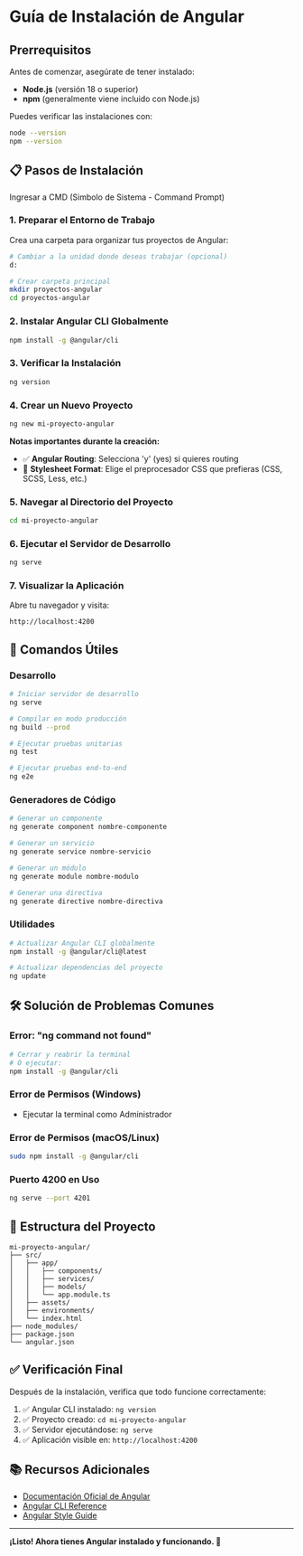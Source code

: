 # Guía de Instalación de Angular

## Prerrequisitos
Antes de comenzar, asegúrate de tener instalado:
- **Node.js** (versión 18 o superior)
- **npm** (generalmente viene incluido con Node.js)

Puedes verificar las instalaciones con:
```bash
node --version
npm --version
```

## 📋 Pasos de Instalación
Ingresar a CMD (Simbolo de Sistema - Command Prompt)
### 1. Preparar el Entorno de Trabajo
Crea una carpeta para organizar tus proyectos de Angular:

```bash
# Cambiar a la unidad donde deseas trabajar (opcional)
d:

# Crear carpeta principal
mkdir proyectos-angular
cd proyectos-angular
```

### 2. Instalar Angular CLI Globalmente
```bash
npm install -g @angular/cli
```

### 3. Verificar la Instalación
```bash
ng version
```

### 4. Crear un Nuevo Proyecto
```bash
ng new mi-proyecto-angular
```

**Notas importantes durante la creación:**
- ✅ **Angular Routing**: Selecciona 'y' (yes) si quieres routing
- 🎨 **Stylesheet Format**: Elige el preprocesador CSS que prefieras (CSS, SCSS, Less, etc.)

### 5. Navegar al Directorio del Proyecto
```bash
cd mi-proyecto-angular
```

### 6. Ejecutar el Servidor de Desarrollo
```bash
ng serve
```

### 7. Visualizar la Aplicación
Abre tu navegador y visita: 
```
http://localhost:4200
```

## 🚀 Comandos Útiles

### Desarrollo
```bash
# Iniciar servidor de desarrollo
ng serve

# Compilar en modo producción
ng build --prod

# Ejecutar pruebas unitarias
ng test

# Ejecutar pruebas end-to-end
ng e2e
```

### Generadores de Código
```bash
# Generar un componente
ng generate component nombre-componente

# Generar un servicio
ng generate service nombre-servicio

# Generar un módulo
ng generate module nombre-modulo

# Generar una directiva
ng generate directive nombre-directiva
```

### Utilidades
```bash
# Actualizar Angular CLI globalmente
npm install -g @angular/cli@latest

# Actualizar dependencias del proyecto
ng update
```

## 🛠️ Solución de Problemas Comunes

### Error: "ng command not found"
```bash
# Cerrar y reabrir la terminal
# O ejecutar:
npm install -g @angular/cli
```

### Error de Permisos (Windows)
- Ejecutar la terminal como Administrador

### Error de Permisos (macOS/Linux)
```bash
sudo npm install -g @angular/cli
```

### Puerto 4200 en Uso
```bash
ng serve --port 4201
```

## 📁 Estructura del Proyecto
```
mi-proyecto-angular/
├── src/
│   ├── app/
│   │   ├── components/
│   │   ├── services/
│   │   ├── models/
│   │   └── app.module.ts
│   ├── assets/
│   ├── environments/
│   └── index.html
├── node_modules/
├── package.json
└── angular.json
```

## ✅ Verificación Final
Después de la instalación, verifica que todo funcione correctamente:

1. ✅ Angular CLI instalado: `ng version`
2. ✅ Proyecto creado: `cd mi-proyecto-angular`
3. ✅ Servidor ejecutándose: `ng serve`
4. ✅ Aplicación visible en: `http://localhost:4200`

## 📚 Recursos Adicionales
- [Documentación Oficial de Angular](https://angular.io/docs)
- [Angular CLI Reference](https://angular.io/cli)
- [Angular Style Guide](https://angular.io/guide/styleguide)

---

**¡Listo! Ahora tienes Angular instalado y funcionando. 🎉**
